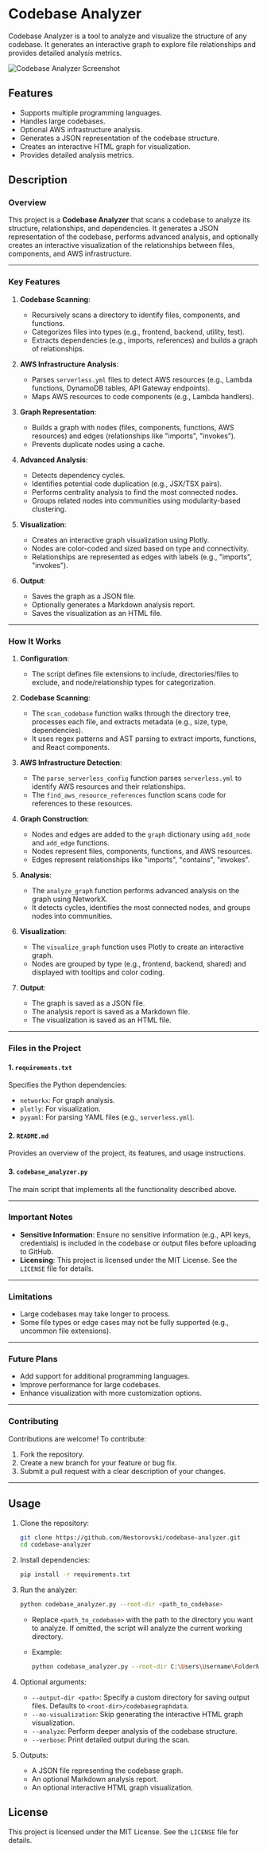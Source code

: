 # Codebase Analyzer

Codebase Analyzer is a tool to analyze and visualize the structure of any codebase. It generates an interactive graph to explore file relationships and provides detailed analysis metrics.

![Codebase Analyzer Screenshot](Example.jpg)

## Features

- Supports multiple programming languages.
- Handles large codebases.
- Optional AWS infrastructure analysis.
- Generates a JSON representation of the codebase structure.
- Creates an interactive HTML graph for visualization.
- Provides detailed analysis metrics.

## Description

### Overview

This project is a **Codebase Analyzer** that scans a codebase to analyze its structure, relationships, and dependencies. It generates a JSON representation of the codebase, performs advanced analysis, and optionally creates an interactive visualization of the relationships between files, components, and AWS infrastructure.

---

### Key Features

1. **Codebase Scanning**:
   - Recursively scans a directory to identify files, components, and functions.
   - Categorizes files into types (e.g., frontend, backend, utility, test).
   - Extracts dependencies (e.g., imports, references) and builds a graph of relationships.

2. **AWS Infrastructure Analysis**:
   - Parses `serverless.yml` files to detect AWS resources (e.g., Lambda functions, DynamoDB tables, API Gateway endpoints).
   - Maps AWS resources to code components (e.g., Lambda handlers).

3. **Graph Representation**:
   - Builds a graph with nodes (files, components, functions, AWS resources) and edges (relationships like "imports", "invokes").
   - Prevents duplicate nodes using a cache.

4. **Advanced Analysis**:
   - Detects dependency cycles.
   - Identifies potential code duplication (e.g., JSX/TSX pairs).
   - Performs centrality analysis to find the most connected nodes.
   - Groups related nodes into communities using modularity-based clustering.

5. **Visualization**:
   - Creates an interactive graph visualization using Plotly.
   - Nodes are color-coded and sized based on type and connectivity.
   - Relationships are represented as edges with labels (e.g., "imports", "invokes").

6. **Output**:
   - Saves the graph as a JSON file.
   - Optionally generates a Markdown analysis report.
   - Saves the visualization as an HTML file.

---

### How It Works

1. **Configuration**:
   - The script defines file extensions to include, directories/files to exclude, and node/relationship types for categorization.

2. **Codebase Scanning**:
   - The `scan_codebase` function walks through the directory tree, processes each file, and extracts metadata (e.g., size, type, dependencies).
   - It uses regex patterns and AST parsing to extract imports, functions, and React components.

3. **AWS Infrastructure Detection**:
   - The `parse_serverless_config` function parses `serverless.yml` to identify AWS resources and their relationships.
   - The `find_aws_resource_references` function scans code for references to these resources.

4. **Graph Construction**:
   - Nodes and edges are added to the `graph` dictionary using `add_node` and `add_edge` functions.
   - Nodes represent files, components, functions, and AWS resources.
   - Edges represent relationships like "imports", "contains", "invokes".

5. **Analysis**:
   - The `analyze_graph` function performs advanced analysis on the graph using NetworkX.
   - It detects cycles, identifies the most connected nodes, and groups nodes into communities.

6. **Visualization**:
   - The `visualize_graph` function uses Plotly to create an interactive graph.
   - Nodes are grouped by type (e.g., frontend, backend, shared) and displayed with tooltips and color coding.

7. **Output**:
   - The graph is saved as a JSON file.
   - The analysis report is saved as a Markdown file.
   - The visualization is saved as an HTML file.

---

### Files in the Project

#### 1. `requirements.txt`

Specifies the Python dependencies:

- `networkx`: For graph analysis.
- `plotly`: For visualization.
- `pyyaml`: For parsing YAML files (e.g., `serverless.yml`).

#### 2. `README.md`

Provides an overview of the project, its features, and usage instructions.

#### 3. `codebase_analyzer.py`

The main script that implements all the functionality described above.

---

### Important Notes

- **Sensitive Information**: Ensure no sensitive information (e.g., API keys, credentials) is included in the codebase or output files before uploading to GitHub.
- **Licensing**: This project is licensed under the MIT License. See the `LICENSE` file for details.

---

### Limitations

- Large codebases may take longer to process.
- Some file types or edge cases may not be fully supported (e.g., uncommon file extensions).

---

### Future Plans

- Add support for additional programming languages.
- Improve performance for large codebases.
- Enhance visualization with more customization options.

---

### Contributing

Contributions are welcome! To contribute:

1. Fork the repository.
2. Create a new branch for your feature or bug fix.
3. Submit a pull request with a clear description of your changes.

---

## Usage

1. Clone the repository:

    ```bash
    git clone https://github.com/Nestorovski/codebase-analyzer.git
    cd codebase-analyzer
    ```

2. Install dependencies:

    ```bash
    pip install -r requirements.txt
    ```

3. Run the analyzer:

    ```bash
    python codebase_analyzer.py --root-dir <path_to_codebase>
    ```

    - Replace `<path_to_codebase>` with the path to the directory you want to analyze. If omitted, the script will analyze the current working directory.
    - Example:

        ```bash
        python codebase_analyzer.py --root-dir C:\Users\Username\FolderName
        ```

4. Optional arguments:
    - `--output-dir <path>`: Specify a custom directory for saving output files. Defaults to `<root-dir>/codebasegraphdata`.
    - `--no-visualization`: Skip generating the interactive HTML graph visualization.
    - `--analyze`: Perform deeper analysis of the codebase structure.
    - `--verbose`: Print detailed output during the scan.

5. Outputs:
    - A JSON file representing the codebase graph.
    - An optional Markdown analysis report.
    - An optional interactive HTML graph visualization.

## License

This project is licensed under the MIT License. See the `LICENSE` file for details.
